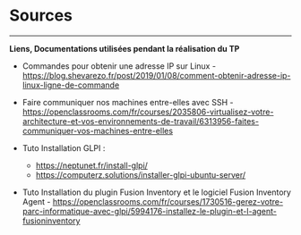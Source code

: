 # Sources 
---

**Liens, Documentations utilisées pendant la réalisation du TP**

- Commandes pour obtenir une adresse IP sur Linux - https://blog.shevarezo.fr/post/2019/01/08/comment-obtenir-adresse-ip-linux-ligne-de-commande

- Faire communiquer nos machines entre-elles avec SSH - https://openclassrooms.com/fr/courses/2035806-virtualisez-votre-architecture-et-vos-environnements-de-travail/6313956-faites-communiquer-vos-machines-entre-elles

- Tuto Installation GLPI : 
  - https://neptunet.fr/install-glpi/
  - https://computerz.solutions/installer-glpi-ubuntu-server/

- Tuto Installation du plugin Fusion Inventory et le logiciel Fusion Inventory Agent - https://openclassrooms.com/fr/courses/1730516-gerez-votre-parc-informatique-avec-glpi/5994176-installez-le-plugin-et-l-agent-fusioninventory